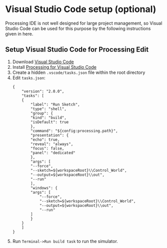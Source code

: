 # Visual Studio Code setup (optional)
Processing IDE is not well designed for large project management, so Visual Studio Code can be used for this purpose by the following instructions given in here.

## Setup Visual Studio Code for Processing Edit
1. Download [Visual Studio Code](https://code.visualstudio.com/download)
2. Install [Processing for Visual Studio Code](https://marketplace.visualstudio.com/items?itemName=Tobiah.language-pde&ssr=false#overview)
3. Create a hidden `.vscode/tasks.json` file within the root directory
4. Edit `tasks.json`:
    ```
    {
        "version": "2.0.0",
        "tasks": [
        {
            "label": "Run Sketch",
            "type": "shell",
            "group": {
            "kind": "build",
            "isDefault": true
            },
            "command": "${config:processing.path}",
            "presentation": {
            "echo": true,
            "reveal": "always",
            "focus": false,
            "panel": "dedicated"
            },
            "args": [
            "--force",
            "--sketch=${workspaceRoot}\\Control_World",
            "--output=${workspaceRoot}\\out",
            "--run"
            ],
            "windows": {
            "args": [
                "--force",
                "--sketch=${workspaceRoot}\\Control_World",
                "--output=${workspaceRoot}\\out",
                "--run"
            ]
            }
        }
        ]
    }
    ```
5. Run `Terminal->Run build task` to run the simulator.